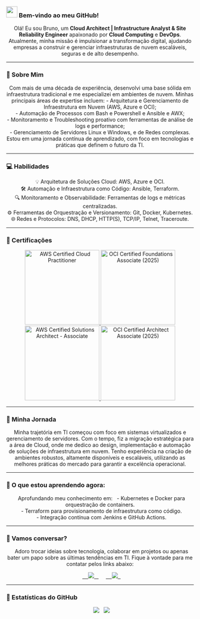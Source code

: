 ### <img src="https://raw.githubusercontent.com/iampavangandhi/iampavangandhi/master/gifs/Hi.gif" width="30px"> Bem-vindo ao meu GitHub!

<p align="center">
  Olá! Eu sou Bruno, um <strong>Cloud Architect | Infrastructure Analyst & Site Reliability Engineer</strong> apaixonado por <strong>Cloud Computing</strong> e <strong>DevOps</strong>.<br>
  Atualmente, minha missão é impulsionar a transformação digital, ajudando empresas a construir e gerenciar infraestruturas de nuvem escaláveis, seguras e de alto desempenho.
</p>

---

### 🌟 Sobre Mim

<p align="center">
  Com mais de uma década de experiência, desenvolvi uma base sólida em infraestrutura tradicional e me especializei em ambientes de nuvem. Minhas principais áreas de expertise incluem:
  - Arquitetura e Gerenciamento de Infraestrutura em Nuvem (AWS, Azure e OCI);<br>
  - Automação de Processos com Bash e Powershell e Ansible e AWX;<br>
  - Monitoramento e Troubleshooting proativo com ferramentas de análise de logs e performance;<br>
  - Gerenciamento de Servidores Linux e Windows, e de Redes complexas.<br>
  Estou em uma jornada contínua de aprendizado, com foco em tecnologias e práticas que definem o futuro da TI.
</p>

---

### 💻 Habilidades

<p align="center">
  💡 Arquitetura de Soluções Cloud: AWS, Azure e OCI.<br>
  🛠️ Automação e Infraestrutura como Código: Ansible, Terraform.<br>
  🔍 Monitoramento e Observabilidade: Ferramentas de logs e métricas centralizadas.<br>
  ⚙️ Ferramentas de Orquestração e Versionamento: Git, Docker, Kubernetes.<br>
  🌐 Redes e Protocolos: DNS, DHCP, HTTP(S), TCP/IP, Telnet, Traceroute.
</p>

---

### 📜 Certificações

<p align="center">
  <a href="https://github.com/bruno0nline/My-Certifications/blob/main/aws-certified-cloud-practitioner.png?raw=true" alt="AWS Cloud Practitioner">
    <img src="https://github.com/bruno0nline/My-Certifications/blob/main/aws-certified-cloud-practitioner.png?raw=true" width="200px" title="AWS Certified Cloud Practitioner">
  </a>
  <a href="https://github.com/bruno0nline/My-Certifications/blob/main/OCI25FNDCSFAV1.png?raw=true" alt="OCI Certified Foundations Associate">
    <img src="https://github.com/bruno0nline/My-Certifications/blob/main/OCI25FNDCSFAV1.png?raw=true" width="200px" title="OCI Certified Foundations Associate (2025)">
  </a>
  <a href="https://github.com/bruno0nline/My-Certifications/blob/main/aws-certified-solutions-architect-associate.png?raw=true" alt="AWS Solutions Architect Associate">
    <img src="https://github.com/bruno0nline/My-Certifications/blob/main/aws-certified-solutions-architect-associate.png?raw=true" width="200px" title="AWS Certified Solutions Architect - Associate">
  </a>
  <a href="https://github.com/bruno0nline/My-Certifications/blob/main/OCI25CAA.png?raw=true" alt="OCI Certified Architect Associate">
    <img src="https://github.com/bruno0nline/My-Certifications/blob/main/OCI25CAA.png?raw=true" width="200px" title="OCI Certified Architect Associate (2025)">
  </a>
</p>

---

### 🚀 Minha Jornada

<p align="center">
  Minha trajetória em TI começou com foco em sistemas virtualizados e gerenciamento de servidores. Com o tempo, fiz a migração estratégica para a área de Cloud, onde me dedico ao design, implementação e automação de soluções de infraestrutura em nuvem. Tenho experiência na criação de ambientes robustos, altamente disponíveis e escaláveis, utilizando as melhores práticas do mercado para garantir a excelência operacional.
</p>

---

### 🌱 O que estou aprendendo agora:

<p align="center">
  Aprofundando meu conhecimento em:
  - Kubernetes e Docker para orquestração de containers.<br>
  - Terraform para provisionamento de infraestrutura como código.<br>
  - Integração contínua com Jenkins e GitHub Actions.
</p>

---

### 💌 Vamos conversar?

<p align="center">
  Adoro trocar ideias sobre tecnologia, colaborar em projetos ou apenas bater um papo sobre as últimas tendências em TI. Fique à vontade para me contatar pelos links abaixo:
</p>

<p align="center">
  <a href="https://www.instagram.com/bruno0nline/" alt="Instagram">
    <img src="https://img.shields.io/badge/-Instagram-DF0174?style=for-the-badge&logo=instagram&logoColor=white"/>
  </a>
  
  <a href="https://www.linkedin.com/in/brunomendesaugusto/" alt="Linkedin">
    <img src="https://img.shields.io/badge/-Linkedin-0e76a8?style=for-the-badge&logo=Linkedin&logoColor=white"/>
  </a>
</p>

---

### 🌟 Estatísticas do GitHub

<p align="center">
  <img src="https://github-readme-stats.vercel.app/api?username=bruno0nline&show_icons=true&theme=tokyonight&line_height=27">
  <img src="https://github-readme-stats.vercel.app/api/top-langs/?username=bruno0nline&hide=css,html&theme=tokyonight">
</p>
